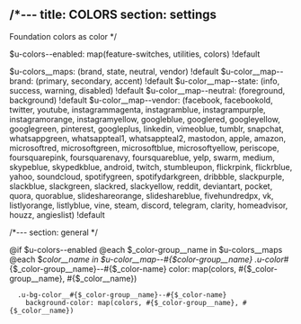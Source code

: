/*---
title: COLORS
section: settings
---
Foundation colors as color
*/

$u-colors--enabled: map(feature-switches, utilities, colors) !default

$u-colors__maps: (brand, state, neutral, vendor) !default
$u-color__map--brand: (primary, secondary, accent) !default
$u-color__map--state: (info, success, warning, disabled) !default
$u-color__map--neutral: (foreground, background) !default
$u-color__map--vendor: (facebook, facebookold, twitter, youtube, instagrammagenta, instagramblue, instagrampurple, instagramorange, instagramyellow, googleblue, googlered, googleyellow, googlegreen, pinterest, googleplus, linkedin, vimeoblue, tumblr, snapchat, whatsappgreen, whatsappteal1, whatsappteal2, mastodon, apple, amazon, microsoftred, microsoftgreen, microsoftblue, microsoftyellow, periscope, foursquarepink, foursquarenavy, foursquareblue, yelp, swarm, medium, skypeblue, skypedkblue, android, twitch, stumbleupon, flickrpink, flickrblue, yahoo, soundcloud, spotifygreen, spotifydarkgreen, dribbble, slackpurple, slackblue, slackgreen, slackred, slackyellow, reddit, deviantart, pocket, quora, quorablue, slideshareorange, slideshareblue, fivehundredpx, vk, listlyorange, listlyblue, vine, steam, discord, telegram, clarity, homeadvisor, houzz, angieslist) !default

/*---
  section: general
*/

@if $u-colors--enabled
  @each $_color-group__name in $u-colors__maps
    @each $_color__name in $u-color__map--#{$_color-group__name}
      .u-color__#{$_color-group__name}--#{$_color-name}
        color: map(colors, #{$_color-group__name}, #{$_color__name})

      .u-bg-color__#{$_color-group__name}--#{$_color-name}
        background-color: map(colors, #{$_color-group__name}, #{$_color__name})
